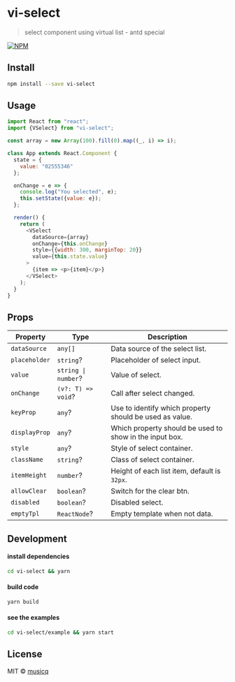 # vi-select

> select component using virtual list - antd special

[![NPM](https://img.shields.io/npm/v/vi-select.svg)](https://www.npmjs.com/package/vi-select)

## Install

```bash
npm install --save vi-select
```

## Usage

```javascript
import React from "react";
import {VSelect} from "vi-select";

const array = new Array(100).fill(0).map((_, i) => i);

class App extends React.Component {
  state = {
    value: "02555346"
  };

  onChange = e => {
    console.log("You selected", e);
    this.setState({value: e});
  };

  render() {
    return (
      <VSelect
        dataSource={array}
        onChange={this.onChange}
        style={{width: 300, marginTop: 20}}
        value={this.state.value}
      >
        {item => <p>{item}</p>}
      </VSelect>
    );
  }
}
```

## Props

| Property      | Type                | Description                                             |
| ------------- | ------------------- | ------------------------------------------------------- |
| `dataSource`  | `any[]`             | Data source of the select list.                         |
| `placeholder` | `string`?           | Placeholder of select input.                            |
| `value`       | `string \| number`? | Value of select.                                        |
| `onChange`    | `(v?: T) => void`?  | Call after select changed.                              |
| `keyProp`     | `any`?              | Use to identify which property should be used as value. |
| `displayProp` | `any`?              | Which property should be used to show in the input box. |
| `style`       | `any`?              | Style of select container.                              |
| `className`   | `string`?           | Class of select container.                              |
| `itemHeight`  | `number`?           | Height of each list item, default is `32px`.            |
| `allowClear`  | `boolean`?          | Switch for the clear btn.                               |
| `disabled`    | `boolean`?          | Disabled select.                                        |
| `emptyTpl`    | `ReactNode`?        | Empty template when not data.                           |

## Development

#### install dependencies

```bash
cd vi-select && yarn
```

#### build code

```bash
yarn build
```

#### see the examples

```bash
cd vi-select/example && yarn start
```

## License

MIT © [musicq](https://github.com/musicq)
